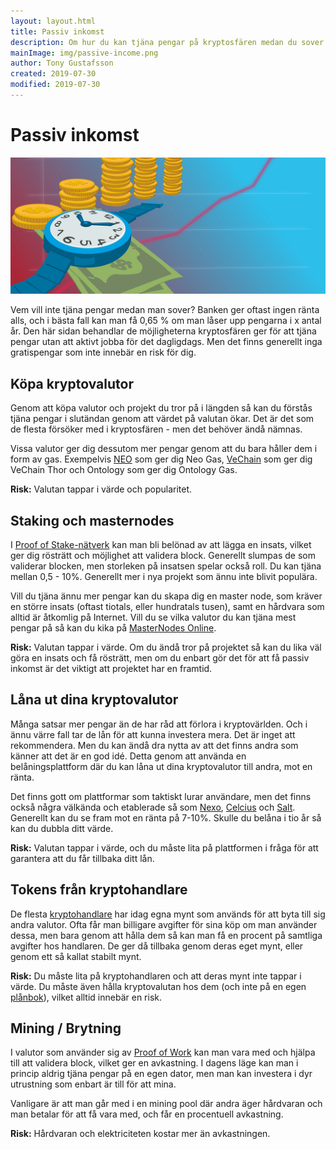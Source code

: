 ```yaml
---
layout: layout.html
title: Passiv inkomst
description: Om hur du kan tjäna pengar på kryptosfären medan du sover. Genom att hålla mynt, staking, masternodes, belåning och mining.
mainImage: img/passive-income.png
author: Tony Gustafsson
created: 2019-07-30
modified: 2019-07-30
---
```


# Passiv inkomst

![Passiv inkomst](../img/passive-income.png 'Passiv inkomst')

Vem vill inte tjäna pengar medan man sover? Banken ger oftast ingen ränta alls, och i bästa fall kan man få 0,65 % om man låser upp pengarna i x antal år. Den här sidan behandlar de möjligheterna kryptosfären ger för att tjäna pengar utan att aktivt jobba för det dagligdags. Men det finns generellt inga gratispengar som inte innebär en risk för dig.

## Köpa kryptovalutor

Genom att köpa valutor och projekt du tror på i längden så kan du förstås tjäna pengar i slutändan genom att värdet på valutan ökar. Det är det som de flesta försöker med i kryptosfären - men det behöver ändå nämnas.

Vissa valutor ger dig dessutom mer pengar genom att du bara håller dem i form av gas. Exempelvis [NEO](/kryptovalutor/neo.html) som ger dig Neo Gas, [VeChain](/kryptovalutor/vechain.html) som ger dig VeChain Thor och Ontology som ger dig Ontology Gas.

**Risk:** Valutan tappar i värde och popularitet.

## Staking och masternodes

I [Proof of Stake-nätverk](/tekniker/proof-of-stake.html) kan man bli belönad av att lägga en insats, vilket ger dig rösträtt och möjlighet att validera block. Generellt slumpas de som validerar blocken, men storleken på insatsen spelar också roll. Du kan tjäna mellan 0,5 - 10%. Generellt mer i nya projekt som ännu inte blivit populära.

Vill du tjäna ännu mer pengar kan du skapa dig en master node, som kräver en större insats (oftast tiotals, eller hundratals tusen), samt en hårdvara som alltid är åtkomlig på Internet. Vill du se vilka valutor du kan tjäna mest pengar på så kan du kika på [MasterNodes Online](https://masternodes.online/).

**Risk:** Valutan tappar i värde. Om du ändå tror på projektet så kan du lika väl göra en insats och få rösträtt, men om du enbart gör det för att få passiv inkomst är det viktigt att projektet har en framtid.

## Låna ut dina kryptovalutor

Många satsar mer pengar än de har råd att förlora i kryptovärlden. Och i ännu värre fall tar de lån för att kunna investera mera. Det är inget att rekommendera. Men du kan ändå dra nytta av att det finns andra som känner att det är en god idé. Detta genom att använda en belåningsplattform där du kan låna ut dina kryptovalutor till andra, mot en ränta.

Det finns gott om plattformar som taktiskt lurar användare, men det finns också några välkända och etablerade så som [Nexo](https://nexo.io/), [Celcius](https://celsius.network/) och [Salt](https://saltlending.com/). Generellt kan du se fram mot en ränta på 7-10%. Skulle du belåna i tio år så kan du dubbla ditt värde.

**Risk:** Valutan tappar i värde, och du måste lita på plattformen i fråga för att garantera att du får tillbaka ditt lån.

## Tokens från kryptohandlare

De flesta [kryptohandlare](/marknaden/kryptohandlare.html) har idag egna mynt som används för att byta till sig andra valutor. Ofta får man billigare avgifter för sina köp om man använder dessa, men bara genom att hålla dem så kan man få en procent på samtliga avgifter hos handlaren. De ger då tillbaka genom deras eget mynt, eller genom ett så kallat stabilt mynt.

**Risk:** Du måste lita på kryptohandlaren och att deras mynt inte tappar i värde. Du måste även hålla kryptovalutan hos dem (och inte på en egen [plånbok](/marknaden/planbocker.html)), vilket alltid innebär en risk.

## Mining / Brytning

I valutor som använder sig av [Proof of Work](/tekniker/proof-of-work.html) kan man vara med och hjälpa till att validera block, vilket ger en avkastning. I dagens läge kan man i princip aldrig tjäna pengar på en egen dator, men man kan investera i dyr utrustning som enbart är till för att mina.

Vanligare är att man går med i en mining pool där andra äger hårdvaran och man betalar för att få vara med, och får en procentuell avkastning.

**Risk:** Hårdvaran och elektriciteten kostar mer än avkastningen.
